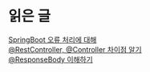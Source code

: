 # 읽은 글 
[SpringBoot 오류 처리에 대해](https://supawer0728.github.io/2019/04/04/spring-error-handling/) <br>
[@RestController, @Controller 차이점 알기](https://kimdonghyungsoo.tistory.com/8) <br> 
[@ResponseBody 이해하기](https://ismydream.tistory.com/140) <br> 

